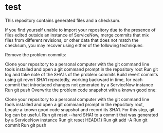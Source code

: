 # test
This repository contains generated files and a checksum.

If you find yourself unable to import your repository due to the presence of files edited outside an instance of ServiceNow, merge commits that mix files from different revisions, or other data that does not match the checksum, you may recover using either of the following techniques:

Remove the problem commits:

Clone your repository to a personal computer with the git command line tools installed and open a git command prompt in the repository root
Run git log and take note of the SHA1s of the problem commits
Build revert commits using git revert SHA1 repeatedly, working backward in time, for each commit that introduced changes not generated by a ServiceNow instance
Run git push
Overwrite the problem code snapshot with a known good one:

Clone your repository to a personal computer with the git command line tools installed and open a git command prompt in the repository root,
Locate a known good code snapshot and record its SHA1. For this step, git log can be useful.
Run git reset --hard SHA1 to a commit that was generated by a ServiceNow instance
Run git reset HEAD{1}
Run git add -A
Run git commit
Run git push
